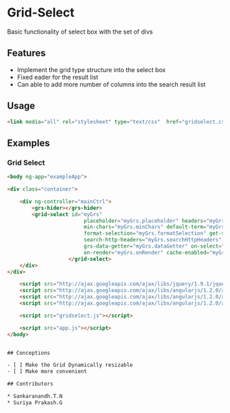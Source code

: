 Grid-Select
===========

Basic functionality of select box with the set of divs

## Features

 * Implement the grid type structure into the select box
 * Fixed eader for the result list
 * Can able to add more number of columns into the search result list


## Usage

```html
<link media="all" rel="stylesheet" type="text/css"  href="gridselect.css" />
```


## Examples

### Grid Select

```html
<body ng-app="exampleApp">

<div class="container">

    <div ng-controller="mainCtrl">
        <grs-hider></grs-hider>
        <grid-select id="myGrs"
                         placeholder="myGrs.placeholder" headers="myGrs.headers"
                         min-chars="myGrs.minChars" default-term="myGrs.defaultTerm"
                         format-selection="myGrs.formatSelection" get-search-url="myGrs.urlFormer"
                         search-http-headers="myGrs.searchHttpHeaders" debounce="500" is-more-decider="myGrs.moreDecider"
                         grs-data-getter="myGrs.dataGetter" on-select="focusQuantity"
                         on-render="myGrs.onRender" cache-enabled="myGrs.cacheEnabled">
                    </grid-select>
    </div>
</div>

    <script src="http://ajax.googleapis.com/ajax/libs/jquery/1.9.1/jquery.min.js"></script>
    <script src="http://ajax.googleapis.com/ajax/libs/angularjs/1.2.0/angular.min.js"></script>
    <script src="http://ajax.googleapis.com/ajax/libs/angularjs/1.2.0/angular-route.min.js"></script>
    <script src="http://ajax.googleapis.com/ajax/libs/angularjs/1.2.0/angular-sanitize.min.js"></script>

    <script src="gridselect.js"></script>

    <script src="app.js"></script>
</body>


## Conceptions

- [ ] Make the Grid Dynamically resizable
- [ ] Make more convenient

## Contributors

* Sankaranandh.T.N
* Suriya Prakash.G